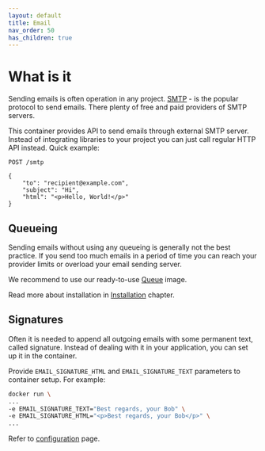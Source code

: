```yaml
---
layout: default
title: Email
nav_order: 50
has_children: true
---
```


What is it
==========

Sending emails is often operation in any project.
[SMTP](https://en.wikipedia.org/wiki/Simple_Mail_Transfer_Protocol) - is the popular protocol to send emails.
There plenty of free and paid providers of SMTP servers.

This container provides API to send emails through external SMTP server.
Instead of integrating libraries to your project you can just call regular HTTP API instead.
Quick example:

```
POST /smtp

{
    "to": "recipient@example.com",
    "subject": "Hi",
    "html": "<p>Hello, World!</p>"
}
```

Queueing
--------

Sending emails without using any queueing is generally not the best practice.
If you send too much emails in a period of time you can reach your provider limits or overload your email sending server.

We recommend to use our ready-to-use [Queue](/images/queue) image.

Read more about installation in [Installation](/images/email/install) chapter.

Signatures
----------

Often it is needed to append all outgoing emails with some permanent text, called signature.
Instead of dealing with it in your application, you can set up it in the container.

Provide `EMAIL_SIGNATURE_HTML` and `EMAIL_SIGNATURE_TEXT` parameters to container setup. For example:

```bash
docker run \
...
-e EMAIL_SIGNATURE_TEXT="Best regards, your Bob" \
-e EMAIL_SIGNATURE_HTML="<p>Best regards, your Bob</p>" \
...
```

Refer to [configuration](/images/email/config) page.
